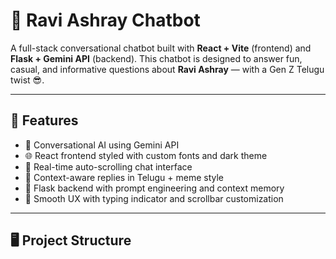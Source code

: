 # 💬 Ravi Ashray Chatbot

A full-stack conversational chatbot built with **React + Vite** (frontend) and **Flask + Gemini API** (backend). This chatbot is designed to answer fun, casual, and informative questions about **Ravi Ashray** — with a Gen Z Telugu twist 😎.

---

## 🚀 Features

- 🤖 Conversational AI using Gemini API
- 🌐 React frontend styled with custom fonts and dark theme
- 🔄 Real-time auto-scrolling chat interface
- 🧠 Context-aware replies in Telugu + meme style
- 🎯 Flask backend with prompt engineering and context memory
- 💅 Smooth UX with typing indicator and scrollbar customization

---

## 🖥️ Project Structure


